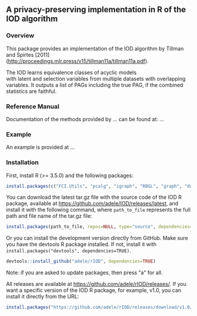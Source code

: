 ## A privacy-preserving implementation in R of the IOD algorithm

### Overview

This package provides an implementation of the IOD algorithm by Tillman and Spirtes [2011] (http://proceedings.mlr.press/v15/tillman11a/tillman11a.pdf).

The IOD learns equivalence classes of acyclic models  
with latent and selection variables from multiple datasets with overlapping variables. 
It outputs a list of PAGs including the true PAG, if the combined statistics are faithful. 

### Reference Manual

Documentation of the methods provided by ... can be found at: ...

### Example

An example is provided at ...

### Installation

First, install R (>= 3.5.0) and the following packages:
```r
install.packages(c("FCI.Utils", "pcalg", "igraph", "RBGL", "graph", "doFuture", "gtools", "MXM", "pscl", "DOT", "rsvg", "doSNOW"), dependencies=TRUE)
```
You can download the latest tar.gz file with the source code of the IOD R package, available at <https://github.com/adele/IOD/releases/latest>, and install it with the following command, where `path_to_file` represents the full path and file name of the tar.gz file:

``` r
install.packages(path_to_file, repos=NULL, type="source", dependencies=TRUE)
```

Or you can install the development version directly from GitHub. Make sure you have the devtools R package installed. If not, install it with `install.packages("devtools", dependencies=TRUE)`.

``` r
devtools::install_github("adele/rIOD", dependencies=TRUE)
```

Note: if you are asked to update packages, then press "a" for all.

All releases are available at <https://github.com/adele/rIOD/releases/>. If you want a specific version of the IOD R package, for example, v1.0, you can install it directly from the URL:

``` r
install.packages("https://github.com/adele/rIOD/releases/download/v1.0/rIOD_1.0.tar.gz", repos=NULL, method="libcurl", dependencies=TRUE)
```
